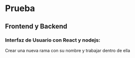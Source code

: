 # Prueba
## Frontend y Backend

### Interfaz de Usuario con React y nodejs:

Crear una nueva rama con su nombre y trabajar dentro de ella

